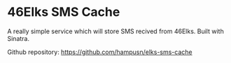 46Elks SMS Cache
================
A really simple service which will store SMS recived from 46Elks. Built with Sinatra.

Github repository: https://github.com/hampusn/elks-sms-cache
